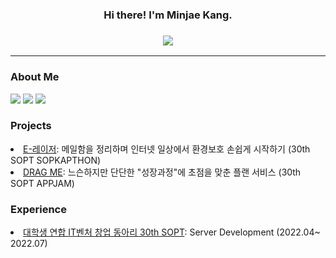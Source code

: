 
<h3 align="center">Hi there! I'm Minjae Kang.</h3>
<h3 align="center"><img src="https://img.shields.io/badge/Languages-Korean%20%26%20English-pink"></h3>

***

<h3> About Me </h3>
<a href="https://velog.io/@m1njae" target="_blank"><img src="https://img.shields.io/badge/Velog-20c997?style=flat-square&logo=Vimeo&logoColor=white"/></a>
<a href="https://www.instagram.com/_m1njae__/" target="_blank"><img src="https://img.shields.io/badge/Instagram-E4405F?style=flat-square&logo=Instagram&logoColor=white"/></a>
<img src="https://img.shields.io/badge/rkdalswo1021@hanyang.ac.kr-EA4335?style=flat-square&logo=Gmail&logoColor=white"/>


 
<h3> Projects </h3>
   <li> <a href="https://github.com/Sopkathon-30th-2/backend">E-레이저</a>: 메일함을 정리하며 인터넷 일상에서 환경보호 손쉽게 시작하기 (30th SOPT SOPKAPTHON)</li>
   <li> <a href="https://github.com/Team-DragMe/DragMe-Server">DRAG ME</a>: 느슨하지만 단단한 "성장과정"에 초점을 맞춘 플랜 서비스 (30th SOPT APPJAM)</li> 

<h3> Experience </h3>
    <li> <a href="http://sopt.org/wp/">대학생 연합 IT벤처 창업 동아리 30th SOPT</a>:  Server Development  (2022.04~ 2022.07)</li>


